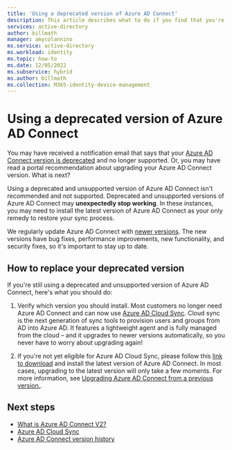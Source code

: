 ```yaml
---
title: 'Using a deprecated version of Azure AD Connect'
description: This article describes what to do if you find that you're running a deprecated version.
services: active-directory
author: billmath
manager: amycolannino
ms.service: active-directory
ms.workload: identity
ms.topic: how-to
ms.date: 12/05/2022
ms.subservice: hybrid
ms.author: billmath
ms.collection: M365-identity-device-management
---
```





# Using a deprecated version of Azure AD Connect

You may have received a notification email that says that your [Azure AD Connect version is deprecated](whatis-azure-ad-connect-v2.md) and no longer supported.  Or, you may have read a portal recommendation about upgrading your Azure AD Connect version. What is next?

Using a deprecated and unsupported version of Azure AD Connect isn't recommended and not supported. Deprecated and unsupported versions of Azure AD Connect may **unexpectedly stop working**.  In these instances, you may need to install the latest version of Azure AD Connect as your only remedy to restore your sync process. 

We regularly update Azure AD Connect with [newer versions](reference-connect-version-history.md). The new versions have bug fixes, performance improvements, new functionality, and security fixes, so it's important to stay up to date.

## How to replace your deprecated version


If you're still using a deprecated and unsupported version of Azure AD Connect, here's what you should do:

 1.	Verify which version you should install. Most customers no longer need Azure AD Connect and can now use [Azure AD Cloud Sync](../cloud-sync/what-is-cloud-sync.md). Cloud sync is the next generation of sync tools to provision users and groups from AD into Azure AD. It features a lightweight agent and is fully managed from the cloud – and it upgrades to newer versions automatically, so you never have to worry about upgrading again! 

 2.	If you're not yet eligible for Azure AD Cloud Sync, please follow this [link to download](https://www.microsoft.com/download/details.aspx?id=47594) and install the latest version of Azure AD Connect. In most cases, upgrading to the latest version will only take a few moments. For more information, see [Upgrading Azure AD Connect from a previous version.](how-to-upgrade-previous-version.md).


## Next steps

- [What is Azure AD Connect V2?](whatis-azure-ad-connect-v2.md)
- [Azure AD Cloud Sync](../cloud-sync/what-is-cloud-sync.md)
- [Azure AD Connect version history](reference-connect-version-history.md)
